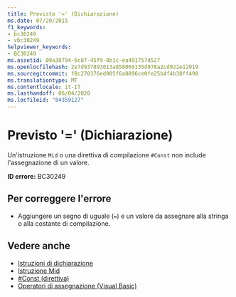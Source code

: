 ```yaml
---
title: Previsto '=' (Dichiarazione)
ms.date: 07/20/2015
f1_keywords:
- bc30249
- vbc30249
helpviewer_keywords:
- BC30249
ms.assetid: 09a38794-6c87-45f9-8b1c-ea491757d527
ms.openlocfilehash: 2e7d937893013a858069135d978a2cd922e12919
ms.sourcegitcommit: f8c270376ed905f6a8896ce0fe25b4f4b38ff498
ms.translationtype: MT
ms.contentlocale: it-IT
ms.lasthandoff: 06/04/2020
ms.locfileid: "84359127"
---
```

# <a name="-expected-declaration"></a>Previsto '=' (Dichiarazione)
Un'istruzione `Mid` o una direttiva di compilazione `#Const` non include l'assegnazione di un valore.  
  
 **ID errore:** BC30249  
  
## <a name="to-correct-this-error"></a>Per correggere l'errore  
  
- Aggiungere un segno di uguale (`=`) e un valore da assegnare alla stringa o alla costante di compilazione.  
  
## <a name="see-also"></a>Vedere anche

- [Istruzioni di dichiarazione](../programming-guide/language-features/statements.md#declaration-statements)
- [Istruzione Mid](../language-reference/statements/mid-statement.md)
- [#Const (direttiva)](../language-reference/directives/const-directive.md)
- [Operatori di assegnazione (Visual Basic)](../language-reference/operators/assignment-operators.md)
